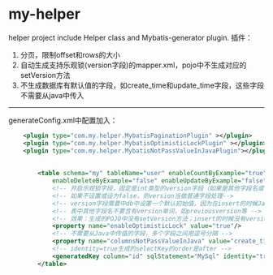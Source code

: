 # my-helper
helper project
include Helper class and Mybatis-generator plugin.
插件：

1. 分页，限制offset和rows的大小
2. 自动生成支持乐观锁(version字段)的mapper.xml，pojo中不生成对应的setVersion方法
3. 不生成数据库有默认值的字段，如create\_time和update\_time字段，这些字段不需要从java中传入

----
generateConfig.xml中配置加入：

```xml
	<plugin type="com.my.helper.MybatisPaginationPlugin" ></plugin>
	<plugin type="com.my.helper.MybatisOptimisticLockPlugin" ></plugin>
	<plugin type="com.my.helper.MybatisNotPassValueInJavaPlugin"></plugin>
    
    
    	<table schema="my" tableName="user" enableCountByExample="true" enableSelectByExample="true"
			enableDeleteByExample="false" enableUpdateByExample="false">
			<!-- 开启乐观锁字段，固定是int类型的version字段（如果是其他字段名或timestamp类型，请自行修改代码实现），每次update时候version加1 -->
			<!-- 如果不设置或设为false，则version当做普通字段处理-->
			<!-- version字段需要中db中设置一个默认初始值，因为在insert的时候Java中是不设值的-->
			<!-- 表中其他字段名不要含有version单词，如previousversion等 -->
			<!-- 效果：生成的POJO中没有setVersion方法；insert的时候没有version字段，依赖db中的默认值；update的时候根据id和version做where条件，version自动加1 -->
			<property name="enableOptimisticLock" value="true"/>
			<!-- 不需要从Java中传值的字段，多个字段之间用逗号分隔 -->
			<property name="columnsNotPassValueInJava" value="create_time,update_time"/>
			<!-- identity=true生成的selectKey的order是after -->
			<generatedKey column="id" sqlStatement="MySql" identity="true"/>
		</table>
